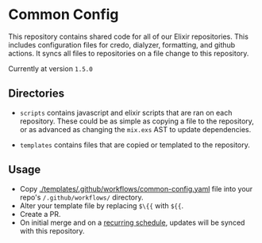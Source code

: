 # Common Config

This repository contains shared code for all of our Elixir repositories. This includes configuration files for credo, dialyzer, formatting, and github actions. It syncs all files to repositories on a file change to this repository.

<!-- {x-release-please-start-version} -->

Currently at version `1.5.0`

<!-- {x-release-please-end} -->

## Directories

- `scripts` contains javascript and elixir scripts that are ran on each repository. These could be as simple as copying a file to the repository, or as advanced as changing the `mix.exs` AST to update dependencies.

- `templates` contains files that are copied or templated to the repository.

## Usage

- Copy [./templates/.github/workflows/common-config.yaml](./templates/.github/workflows/common-config.yaml) file into your repo's `/.github/workflows/` directory.
- Alter your template file by replacing `$\{{` with `${{`.
- Create a PR.
- On initial merge and on a [recurring schedule](./templates/.github/workflows/common-config.yaml#L15), updates will be synced with this repository.
